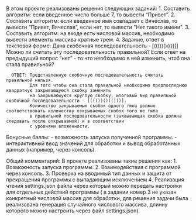  В этом проекте реализованы решения следующих заданий:
    1. Составить алгоритм: если введенное число больше 7, то вывести “Привет”.
    2. Составить алгоритм: если введенное имя совпадает с Вячеслав, то вывести “Привет, Вячеслав”, если нет, то вывести "Нет такого имени".
    3. Составить алгоритм: на входе есть числовой массив, необходимо вывести элементы массива кратные трем.
    4. Задание, ответ в текстовой форме:
       Дана скобочная последовательность - [((())()(())]]
       Можно ли считать эту последовательность правильной?
       Если ответ на предыдущий вопрос “нет” - то что необходимо в ней изменить, чтоб она стала правильной?

      ОТВЕТ: Представленную скобочную последовательность считать правильной нельзя.
             Для того чтобы она стала правильной необходимо предпоследнюю квадратную закрывающуюся скобку заменить
             на закрываюшуюся круглую скобку, итоговый вид правильной скобочной последовательности - [((())()(()))].
             Количество закрываемых скобок одного типа должно соответствовать количеству открываемых скобок того же типа
             в правильной последовательности (заквывающая скобка должна следовать после открываемой) и в соответствии
             с уровнями вложенности.

   Бонусные баллы:
     - возможность запуска полученной программы.
     - интерактивный ввод значений для обработки и вывод обработанных данных (например, через консоль).

Общий комментарий:
  В проекте реализованы такие решения как:
    1. Возможность запуска программы.
    2. Взаимодействия с программой через консоль.
    3. Проверка на вводимый тип данных и защита от прекращения программы с выпадающим исключением
    4. Реализация чтения settings.json файла через который можно передать настройки для отдельных действий программы (
     в задании номер 3 не указан конкретный числовой массив для обработки, для решения задачи была реализована генерация
     случайного числового массива, длинну которого можно настроить через файл settings.json).

